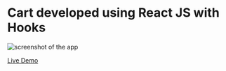 # Cart developed using React JS with Hooks

![screenshot of the app](https://raw.githubusercontent.com/praveenorugantitech/praveenorugantitech-reactjs-projects/master/0_Projects/praveenorugantitech-cart/src/images/screenshot.PNG "Cart")


[Live Demo](https://praveenorugantitech-cart.firebaseapp.com/)




